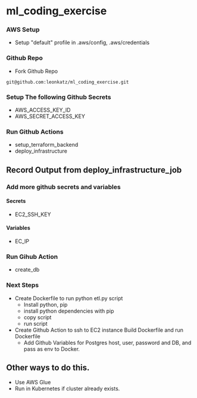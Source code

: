# ml_coding_exercise

### AWS Setup
- Setup "default" profile in .aws/config, .aws/credentials

### Github Repo
- Fork Github Repo
```
git@github.com:leonkatz/ml_coding_exercise.git
```
### Setup The following Github Secrets
- AWS_ACCESS_KEY_ID
- AWS_SECRET_ACCESS_KEY

### Run Github Actions
- setup_terraform_backend
- deploy_infrastructure

## Record Output from deploy_infrastructure_job 

### Add more github secrets and variables
#### Secrets
- EC2_SSH_KEY
#### Variables
- EC_IP

### Run Gihub Action
- create_db

### Next Steps
- Create Dockerfile to run python etl.py script
  - Install python, pip
  - install python dependencies with pip
  - copy script
  - run script
- Create Github Action to ssh to EC2 instance Build Dockerfile and run Dockerfile
  - Add Github Variables for Postgres host, user, password and DB, and pass as env to Docker.

## Other ways to do this.
- Use AWS Glue
- Run in Kubernetes if cluster already exists.